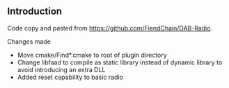 ## Introduction

Code copy and pasted from https://github.com/FiendChain/DAB-Radio.

Changes made
- Move cmake/Find*.cmake to root of plugin directory
- Change libfaad to compile as static library instead of dynamic library to avoid introducing an extra DLL
- Added reset capability to basic radio